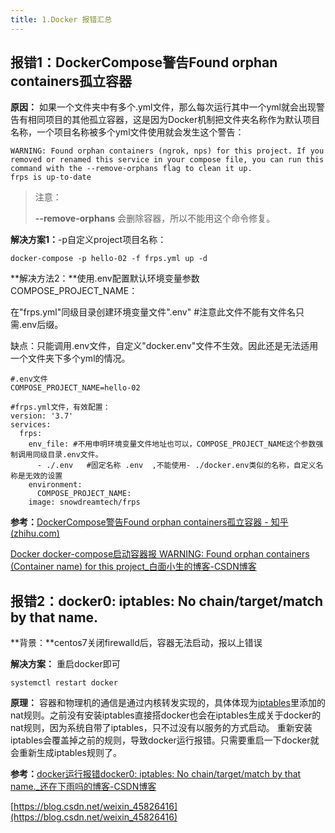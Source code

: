 ```yaml
---
title: 1.Docker 报错汇总
---
```

## **报错1：DockerCompose警告Found orphan containers孤立容器**

**原因：** 如果一个文件夹中有多个.yml文件，那么每次运行其中一个yml就会出现警告有相同项目的其他孤立容器，这是因为Docker机制把文件夹名称作为默认项目名称，一个项目名称被多个yml文件使用就会发生这个警告：

```text
WARNING: Found orphan containers (ngrok, nps) for this project. If you removed or renamed this service in your compose file, you can run this command with the --remove-orphans flag to clean it up.
frps is up-to-date
```

> 注意：
>
> **--remove-orphans** 会删除容器，所以不能用这个命令修复。

**解决方案1：**-p自定义project项目名称：

```text
docker-compose -p hello-02 -f frps.yml up -d
```

**解决方法2：**使用.env配置默认环境变量参数COMPOSE_PROJECT_NAME：

在"frps.yml"同级目录创建环境变量文件".env" #注意此文件不能有文件名只需.env后缀。

缺点：只能调用.env文件，自定义"docker.env"文件不生效。因此还是无法适用一个文件夹下多个yml的情况。

```text
#.env文件
COMPOSE_PROJECT_NAME=hello-02
```

```text
#frps.yml文件，有效配置：
version: '3.7'
services:
  frps:
    env_file: #不用申明环境变量文件地址也可以，COMPOSE_PROJECT_NAME这个参数强制调用同级目录.env文件。
      - ./.env   #固定名称 .env  ,不能使用- ./docker.env类似的名称，自定义名称是无效的设置
    environment: 
      COMPOSE_PROJECT_NAME: 
    image: snowdreamtech/frps
```

**参考：**[DockerCompose警告Found orphan containers孤立容器 - 知乎 (](https://zhuanlan.zhihu.com/p/487870908)[zhihu.com](http://zhihu.com/)[)](https://zhuanlan.zhihu.com/p/487870908)

[Docker docker-compose启动容器报 WARNING: Found orphan containers (Container name) for this project_白面小生的博客-CSDN博客](https://blog.csdn.net/qq_40437152/article/details/115383511)

## **报错2：docker0: iptables: No chain/target/match by that name.**

**背景：**centos7关闭firewalld后，容器无法启动，报以上错误

**解决方案：** 重启docker即可

```undefined
systemctl restart docker
```

**原理：** 容器和物理机的通信是通过内核转发实现的，具体体现为[iptables](https://so.csdn.net/so/search?q=iptables&spm=1001.2101.3001.7020)里添加的nat规则。之前没有安装iptables直接搭docker也会在iptables生成关于docker的nat规则，因为系统自带了iptables，只不过没有以服务的方式启动。 重新安装iptables会覆盖掉之前的规则，导致docker运行报错。只需要重启一下docker就会重新生成iptables规则了。

**参考：**[docker运行报错docker0: iptables: No chain/target/match by that name._还在下雨吗的博客-CSDN博客](https://blog.csdn.net/qq_43159578/article/details/125988958)

[https://blog.csdn.net/weixin_45826416](https://blog.csdn.net/weixin_45826416)
